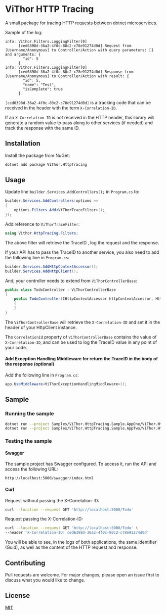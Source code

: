 # ViThor HTTP Tracing

A small package for tracing HTTP requests between dotnet microservices.

Sample of the log:

```shell
info: Vithor.Filters.LoggingFilter[0]
      [ced6398d-36a2-4f0c-80c2-c78e91274d0d] Request from [Username/Anonymous] to Controller/Action with query parameters: [] and arguments: {
        "id": 5
      }
info: Vithor.Filters.LoggingFilter[0]
      [ced6398d-36a2-4f0c-80c2-c78e91274d0d] Response from [Username/Anonymous] to Controller/Action with result: {
        "id": 5,
        "name": "Test",
        "isComplete": true
      }
```

`[ced6398d-36a2-4f0c-80c2-c78e91274d0d]` is a tracking code that can be received in the header with the term `X-Correlation-ID`.

If an `X-Correlation-ID` is not received in the HTTP header, this library will generate a random value to pass along to other services (if needed) and track the response with the same ID.


## Installation

Install the package from NuGet:

```bash
dotnet add package ViThor.HttpTracing
```


## Usage

Update line `builder.Services.AddControllers();` in `Program.cs` to:

```csharp
builder.Services.AddControllers(options =>
{
    options.Filters.Add<ViThorTraceFilter>();
});
```

Add reference to `ViThorTraceFilter`:
  
```csharp
using Vithor.HttpTracing.Filters;
```

The above filter will retrieve the TraceID , log the request and the response.

If your API has to pass the TraceID to another service, you also need to add the following line in `Program.cs`:

```csharp
builder.Services.AddHttpContextAccessor();
builder.Services.AddHttpClient();
```

And, your controller needs to extend from `ViThorControllerBase`:
  
```csharp
public class TodoController : ViThorControllerBase
{
    public TodoController(IHttpContextAccessor httpContextAccessor, HttpClient httpClient) : base(httpContextAccessor, httpClient)
    {
    }
}
```

The `ViThorControllerBase` will retrieve the `X-Correlation-ID` and set it in the header of your HttpClient instance.

The `CorrelationId` property of `ViThorControllerBase` contains the value of `X-Correlation-ID`, and can be used to log the TraceID value in any point of your code.


#### Add Exception Handling Middleware for return the TraceID in the body of the response (optional)

Add the following line in `Program.cs`:

```csharp
app.UseMiddleware<ViThorExceptionHandlingMiddleware>();
```

## Sample 

### Running the sample

```bash
dotnet run --project Samples/ViThor.HttpTracing.Sample.AppOne/ViThor.HttpTracing.Sample.AppOne.csproj
dotnet run --project Samples/ViThor.HttpTracing.Sample.AppTwo/ViThor.HttpTracing.Sample.AppTwo.csproj
```

### Testing the sample

#### Swagger

The sample project has Swagger configured. To access it, run the API and access the following URL:

```bash
http://localhost:5000/swagger/index.html
```

#### Curl

Request without passing the X-Correlation-ID:

```bash
curl --location --request GET 'http://localhost:5000/Todo'
```

Request passing the X-Correlation-ID:

```bash
curl --location --request GET 'http://localhost:5000/Todo' \
--header 'X-Correlation-ID: ced6398d-36a2-4f0c-80c2-c78e91274d0d'
```

You will be able to see, in the logs of both applications, the same identifier (Guid), as well as the content of the HTTP request and response.



## Contributing

Pull requests are welcome. For major changes, please open an issue first to discuss what you would like to change.


## License

[MIT](https://choosealicense.com/licenses/mit/)